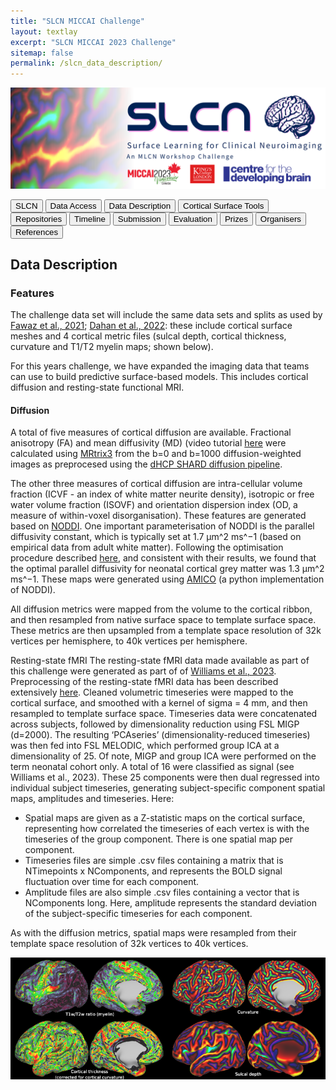 ```yaml
---
title: "SLCN MICCAI Challenge"
layout: textlay
excerpt: "SLCN MICCAI 2023 Challenge"
sitemap: false
permalink: /slcn_data_description/
---
```


<img src="/images/pubpic/SLCN_Banner.png" alt="SLCN Banner" title="SLCN Banner" width="900">

<button  onclick="window.location.href='https://metrics-lab.github.io/slcn/';">SLCN</button> <button  onclick="window.location.href='https://metrics-lab.github.io/slcn_data_access/';">Data Access</button> <button onclick="window.location.href='
https://metrics-lab.github.io/slcn_data_description/';">Data Description</button>  <button onclick="window.location.href='https://metrics-lab.github.io/slcn_cortical_surface_tools/';">Cortical Surface Tools</button>  <button onclick="window.location.href='https://metrics-lab.github.io/slcn_repositories/';">Repositories</button>  <button onclick="window.location.href='https://metrics-lab.github.io/slcn_timeline/';">Timeline</button> <button onclick="window.location.href='https://metrics-lab.github.io/slcn_submission/';">Submission</button> <button onclick="window.location.href='https://metrics-lab.github.io/slcn_evaluation/';">Evaluation</button> <button onclick="window.location.href='https://metrics-lab.github.io/slcn_prizes/';">Prizes</button> <button onclick="window.location.href='https://metrics-lab.github.io/slcn_organisers/';">Organisers</button> <button onclick="window.location.href='[https://slcn.grand-challenge.org/](https://metrics-lab.github.io/slcn_references/)';">References</button>


## Data Description
### Features
The challenge data set will include the same data sets and splits as used by [Fawaz et al., 2021](https://www.biorxiv.org/content/10.1101/2021.12.01.470730v1.full.pdf); [Dahan et al., 2022](https://openreview.net/pdf?id=mpp843Bsf-): these include cortical surface meshes and 4 cortical metric files (sulcal depth, cortical thickness, curvature and T1/T2 myelin maps; shown below). 

For this years challenge, we have expanded the imaging data that teams can use to build predictive surface-based models. This includes cortical diffusion and resting-state functional MRI. 

#### Diffusion
A total of five measures of cortical diffusion are available. Fractional anisotropy (FA) and mean diffusivity (MD) (video tutorial [here](https://www.youtube.com/watch?v=wWcCKHp09QA) were calculated using [MRtrix3](https://www.sciencedirect.com/science/article/pii/S1053811919307281) from the b=0 and b=1000 diffusion-weighted images as preprocesed using the [dHCP SHARD diffusion pipeline](https://www.sciencedirect.com/science/article/pii/S1053811920309228?via%3Dihub). 

The other three measures of cortical diffusion are intra-cellular volume fraction (ICVF - an index of white matter neurite density), isotropic or free water volume fraction (ISOVF) and orientation dispersion index (OD, a measure of within-voxel disorganisation). These features are generated based on [NODDI](https://pubmed.ncbi.nlm.nih.gov/22484410/). One important parameterisation of NODDI is the parallel diffusivity constant, which is typically set at 1.7 μm^2 ms^−1 (based on empirical data from adult white matter). Following the optimisation procedure described [here](https://journals.plos.org/plosone/article?id=10.1371/journal.pone.0217118), and consistent with their results, we found that the optimal parallel diffusivity for neonatal cortical grey matter was 1.3 μm^2 ms^−1. These maps were generated using [AMICO](https://pubmed.ncbi.nlm.nih.gov/25462697/) (a python implementation of NODDI). 

All diffusion metrics were mapped from the volume to the cortical ribbon, and then resampled from native surface space to template surface space. These metrics are then upsampled from a template space resolution of 32k vertices per hemisphere, to 40k vertices per hemisphere. 


Resting-state fMRI 
The resting-state fMRI data made available as part of this challenge were generated as part of of [Williams et al., 2023](https://www.nature.com/articles/s41562-023-01542-8.epdf?sharing_token=496sz0kFtXbvP88vPgKgSNRgN0jAjWel9jnR3ZoTv0N2J1Mmw77jNYZqEsDhD1R0IcziTQ8uX7YhUHHxeWKlzbG15diaFxqe3uiFCStXvuq4ubpPeV3h6iAF2XfmyWwImwH7jCVp6n3BTrD_D0c3sp48RoTqlG9QNBycd0SmctQ%3D). Preprocessing of the resting-state fMRI data has been described extensively [here]( https://www.sciencedirect.com/science/article/pii/S1053811920307898?via%3Dihub). Cleaned volumetric timeseries were mapped to the cortical surface, and smoothed with a kernel of sigma = 4 mm, and then resampled to template surface space. Timeseries data were concatenated across subjects, followed by dimensionality reduction using FSL MIGP (d=2000). The resulting ‘PCAseries’ (dimensionality-reduced timeseries) was then fed into FSL MELODIC, which performed group ICA at a dimensionality of 25. Of note, MIGP and group ICA were performed on the term neonatal cohort only. A total of 16 were classified as signal (see Williams et al., 2023). These 25 components were then dual regressed into individual subject timeseries, generating subject-specific component spatial maps, amplitudes and timeseries. Here:
- Spatial maps are given as a Z-statistic maps on the cortical surface, representing how correlated the timeseries of each vertex is with the timeseries of the group component. There is one spatial map per component. 
- Timeseries files are simple .csv files containing a matrix that is NTimepoints x NComponents, and represents the BOLD signal fluctuation over time for each component. 
- Amplitude files are also simple .csv files containing a vector that is NComponents long. Here, amplitude represents the standard deviation of the subject-specific timeseries for each component. 

As with the diffusion metrics, spatial maps were resampled from their template space resolution of 32k vertices to 40k vertices. 


<img src="/images/pubpic/SLCN_data_example.png" alt="Example Data" title="Example Data" width="900">
